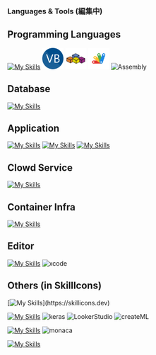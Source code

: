 ### Languages & Tools (編集中)

## Programming Languages
[![My Skills](https://skillicons.dev/icons?i=c,cpp,cs,py,php,kotlin,swift,go,html,css,js,ts)](https://skillicons.dev)
<img height="48" src="https://github.com/Senki-dayo/Senki-dayo/blob/main/logos/VisualBasic.png" alt="Visualbasic">
<img height="48" src="https://github.com/Senki-dayo/Senki-dayo/blob/main/logos/VBA.svg" alt="vba">
<img height="48" src="https://github.com/Senki-dayo/Senki-dayo/blob/main/logos/GoogleAppScripts.svg" alt="gas">
<img height="48" weight="48" alt="Assembly"/>

## Database
[![My Skills](https://skillicons.dev/icons?i=mysql,postgres)](https://skillicons.dev)
<!-- 除外 : phpmyadmin, DBeaver -->

## Application
[![My Skills](https://skillicons.dev/icons?i=nextjs,laravel,django)](https://skillicons.dev)
[![My Skills](https://skillicons.dev/icons?i=bootstrap,tailwind)](https://skillicons.dev) 
[![My Skills](https://skillicons.dev/icons?i=jquery,react,vue,nodejs)](https://skillicons.dev)

## Clowd Service
[![My Skills](https://skillicons.dev/icons?i=aws,azure,gcp,heroku,wordpress)](https://skillicons.dev)

## Container Infra
[![My Skills](https://skillicons.dev/icons?i=docker,kubernetes)](https://skillicons.dev)

## Editor
[![My Skills](https://skillicons.dev/icons?i=vscode,visualstudio,androidstudio,atom,vim,emacs,replit)](https://skillicons.dev)
<img height="48" src="https://img.icons8.com/color/48/null/xcode.png" alt="xcode"/>
<!-- 除外 : bracket, Spyder, PyCharm -->

## Others (in SkillIcons)
[![My Skills](https://skillicons.dev/icons?i=ps,postman,discord,latex,linux,md,nginx,powershell,raspberrypi,svg,threejs,figma,git,github,)](https://skillicons.dev)

<!-- AI -->
[![My Skills](https://skillicons.dev/icons?i=tensorflow)](https://skillicons.dev)
<img height="48" weight="48" alt="keras"/>
<img height="48" weight="48" alt="LookerStudio"/>
<img height="48" weight="48" alt="createML"/>

<!-- Game -->
[![My Skills](https://skillicons.dev/icons?i=unity)](https://skillicons.dev)
<img height="48" weight="48" alt="monaca"/>

<!-- Movie -->
[![My Skills](https://skillicons.dev/icons?i=pr)](https://skillicons.dev)


<!-- これで全部 -->
<!-- ## API
<div>
<img height="50" src="https://img.icons8.com/color/512/twitter-squared.png" alt="TwitterAPI">
<img height="50" src="https://img.icons8.com/color/512/spotify.png" alt="SpotifyAPI">
<img src="https://img.icons8.com/color/48/null/google-forms-new-logo-1.png" alt="GoogleFormAPI">
</div> -->

<!--
## 雑に
<div>
<img alt="matplotlib">
<img alt="pillow">
<img alt="pandas">
</div>
-->


<!-- 非表示だがやったこと
- HotSoupScript : 小学校時代の遊びで利用した言語
- AviUtl : 中学高校時代の動画作成ツール
- RPGtkool : 高校時代のゲーム開発ツール
- enchant.js : 高校時代にゲーム開発で利用したJavaScript
- scheme : 大学講義のプログラム演習で利用した言語
- Dr.Racket : 大学講義のプログラム演習で利用したエディタ
- OpenMP : 大学講義の並列計算で利用したC言語ライブラリ
- Yacc : 大学講義のコンパイラ作成で利用したC言語ライブラリ
- Lex : 大学講義のコンパイラ作成で利用したC言語ライブラリ

-->

